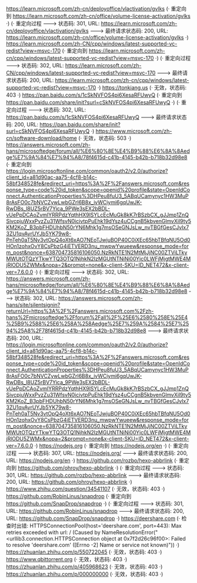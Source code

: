 https://learn.microsoft.com/zh-cn/deployoffice/vlactivation/gvlks (· 重定向到 https://learn.microsoft.com/zh-cn/office/volume-license-activation/gvlks ·)
(· 重定向过程 ---> 状态码: 301, URL: https://learn.microsoft.com/zh-cn/deployoffice/vlactivation/gvlks ---> 最终请求状态码: 200, URL: https://learn.microsoft.com/zh-cn/office/volume-license-activation/gvlks ·)
https://learn.microsoft.com/zh-CN/cpp/windows/latest-supported-vc-redist?view=msvc-170 (· 重定向到 https://learn.microsoft.com/zh-cn/cpp/windows/latest-supported-vc-redist?view=msvc-170 ·)
(· 重定向过程 ---> 状态码: 302, URL: https://learn.microsoft.com/zh-CN/cpp/windows/latest-supported-vc-redist?view=msvc-170 ---> 最终请求状态码: 200, URL: https://learn.microsoft.com/zh-cn/cpp/windows/latest-supported-vc-redist?view=msvc-170 ·)
https://tonkiang.us (· 无效，状态码: 403 ·)
https://pan.baidu.com/s/1cSkNVFOS4pi6XesaRFUwyQ (· 重定向到 https://pan.baidu.com/share/init?surl=cSkNVFOS4pi6XesaRFUwyQ ·)
(· 重定向过程 ---> 状态码: 302, URL: https://pan.baidu.com/s/1cSkNVFOS4pi6XesaRFUwyQ ---> 最终请求状态码: 200, URL: https://pan.baidu.com/share/init?surl=cSkNVFOS4pi6XesaRFUwyQ ·)
https://www.microsoft.com/zh-cn/software-download/home (· 无效，状态码: 503 ·)
https://answers.microsoft.com/zh-hans/microsoftedge/forum/all/%E6%80%8E%E4%B9%88%E6%8A%8Aedge%E7%9A%84%E7%94%A8/78f4615d-c41b-4145-b42b-b718b32d98e8 (· 重定向到 https://login.microsoftonline.com/common/oauth2/v2.0/authorize?client_id=a81d90ac-aa75-4cf8-b14c-58bf348528fe&redirect_uri=https%3A%2F%2Fanswers.microsoft.com&response_type=code%20id_token&scope=openid%20profile&state=OpenIdConnect.AuthenticationProperties%3DHPeu8fuU3_5ABqUCamynyc1HW3MuP8rAsFO0c7bNVCZywLwbGZrl6B8x_ivWCiymi6gqUwJK-RwDBs_l8UZ5rBV7Yica_9PWe3sEX2bBDL-vUePpDCAoZvmIYRRPdzYqthHX9lSYLcEcMuGk8kK7rBSzbCX_gJJmp1ZnQSivcpjuWxxPvzZu31WfsvN0icivtpPuEhk19dYsz4uCCgnB5kbvenGlmvXil9ty5KM2KoZ_B3pbFHDUhbN50rYN6Mhk1g7msOSeGNJsLw_nvTBGfGesCJvIx73ZU1qvAyrUYJb5YK79w8-PnTeh0aT5Nv3vtOpQ4oXt6xAO7NEoTJwjuBOP40C0iXEc65hbTBfqNU5Od0HOn1zohxOvY8CsPbzG4iETVERD3nu_mwpwYwueew&response_mode=form_post&nonce=638704735816106050.NzRkNTE1N2MtMjJjNC00ZTViLTkyMWUtOTQzYTkwYTQ3OTQ1NjhkN2IzMGUtNTNiNi00Yjc0LWFjMjgtMWE4MjRlODU5ZWMx&nopa=2&prompt=none&x-client-SKU=ID_NET472&x-client-ver=7.6.0.0 ·)
(· 重定向过程 ---> 状态码: 302, URL: https://answers.microsoft.com/zh-hans/microsoftedge/forum/all/%E6%80%8E%E4%B9%88%E6%8A%8Aedge%E7%9A%84%E7%94%A8/78f4615d-c41b-4145-b42b-b718b32d98e8 ---> 状态码: 302, URL: https://answers.microsoft.com/zh-hans/site/silentsignin?returnUrl=https%3A%2F%2Fanswers.microsoft.com%2Fzh-hans%2Fmicrosoftedge%2Fforum%2Fall%2F%25E6%2580%258E%25E4%25B9%2588%25E6%258A%258Aedge%25E7%259A%2584%25E7%2594%25A8%2F78f4615d-c41b-4145-b42b-b718b32d98e8 ---> 最终请求状态码: 200, URL: https://login.microsoftonline.com/common/oauth2/v2.0/authorize?client_id=a81d90ac-aa75-4cf8-b14c-58bf348528fe&redirect_uri=https%3A%2F%2Fanswers.microsoft.com&response_type=code%20id_token&scope=openid%20profile&state=OpenIdConnect.AuthenticationProperties%3DHPeu8fuU3_5ABqUCamynyc1HW3MuP8rAsFO0c7bNVCZywLwbGZrl6B8x_ivWCiymi6gqUwJK-RwDBs_l8UZ5rBV7Yica_9PWe3sEX2bBDL-vUePpDCAoZvmIYRRPdzYqthHX9lSYLcEcMuGk8kK7rBSzbCX_gJJmp1ZnQSivcpjuWxxPvzZu31WfsvN0icivtpPuEhk19dYsz4uCCgnB5kbvenGlmvXil9ty5KM2KoZ_B3pbFHDUhbN50rYN6Mhk1g7msOSeGNJsLw_nvTBGfGesCJvIx73ZU1qvAyrUYJb5YK79w8-PnTeh0aT5Nv3vtOpQ4oXt6xAO7NEoTJwjuBOP40C0iXEc65hbTBfqNU5Od0HOn1zohxOvY8CsPbzG4iETVERD3nu_mwpwYwueew&response_mode=form_post&nonce=638704735816106050.NzRkNTE1N2MtMjJjNC00ZTViLTkyMWUtOTQzYTkwYTQ3OTQ1NjhkN2IzMGUtNTNiNi00Yjc0LWFjMjgtMWE4MjRlODU5ZWMx&nopa=2&prompt=none&x-client-SKU=ID_NET472&x-client-ver=7.6.0.0 ·)
https://nodejs.org (· 重定向到 https://nodejs.org/en ·)
(· 重定向过程 ---> 状态码: 307, URL: https://nodejs.org/ ---> 最终请求状态码: 200, URL: https://nodejs.org/en ·)
https://github.com/rozbo/hexo-abbrlink (· 重定向到 https://github.com/ohroy/hexo-abbrlink ·)
(· 重定向过程 ---> 状态码: 301, URL: https://github.com/rozbo/hexo-abbrlink ---> 最终请求状态码: 200, URL: https://github.com/ohroy/hexo-abbrlink ·)
https://www.zhihu.com/question/34541107 (· 无效，状态码: 403 ·)
https://github.com/RobinLinus/snapdrop (· 重定向到 https://github.com/SnapDrop/snapdrop ·)
(· 重定向过程 ---> 状态码: 301, URL: https://github.com/RobinLinus/snapdrop ---> 最终请求状态码: 200, URL: https://github.com/SnapDrop/snapdrop ·)
https://deershare.com (· 检查时出错: HTTPSConnectionPool(host='deershare.com', port=443): Max retries exceeded with url: / (Caused by NameResolutionError("<urllib3.connection.HTTPSConnection object at 0x7f2d26c96f00>: Failed to resolve 'deershare.com' ([Errno -2] Name or service not known)")) ·)
https://zhuanlan.zhihu.com/p/550722045 (· 无效，状态码: 403 ·)
https://www.qbittorrent.org (· 无效，状态码: 403 ·)
https://zhuanlan.zhihu.com/p/405968623 (· 无效，状态码: 403 ·)
https://zhuanlan.zhihu.com/p/000000000 (· 无效，状态码: 403 ·)
